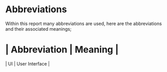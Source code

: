 # Abbreviations

Within this report many abbreviations are used, here are the abbreviations and their associated meanings;

| Abbreviation | Meaning |
============================
| UI | User Interface |
